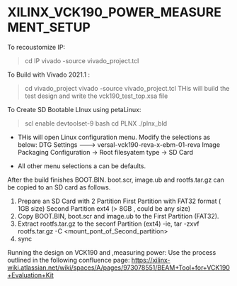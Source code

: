 # XILINX_VCK190_POWER_MEASUREMENT_SETUP

To  recoustomize IP:
> cd IP
> vivado -source vivado_project.tcl

To Build with Vivado 2021.1 :
> cd vivado_project
> vivado -source vivado_project.tcl
THis will build the  test design and write the vck190_test_top.xsa file

To Create  SD Bootable LInux using petaLinux:
> scl enable devtoolset-9 bash 
> cd PLNX
> ./plnx_bld

 - THis will open  Linux configuration menu. Modify the  selections as below:
     DTG Settings ---> versal-vck190-reva-x-ebm-01-reva
     Image Packaging Configuration -> Root filesyatem type -> SD Card

 - All other menu selections a can be defaults.


 After the build finishes BOOT.BIN. boot.scr, image.ub  and rootfs.tar.gz can be copied to an SD card as follows.

 1. Prepare an SD Card with 2 Partition
     First Partition  with FAT32 format ( 1GB size)
     Second Partition ext4 (> 8GB , could be any size)
 2. Copy BOOT.BIN, boot.scr and image.ub to the First Partition (FAT32).
 3. Extract rootfs.tar.gz to the seconf Partition (ext4)
      -ie,  tar -zxvf rootfs.tar.gz -C <mount_pont_of_Second_partition>
  4. sync

Running the design  on VCK190 and ,measuring power:
    Use the process outlined in the following confluence page:
    https://xilinx-wiki.atlassian.net/wiki/spaces/A/pages/973078551/BEAM+Tool+for+VCK190+Evaluation+Kit


